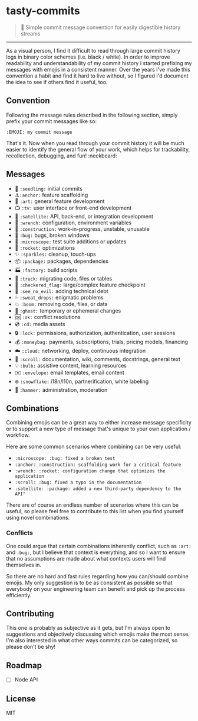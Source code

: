 # tasty-commits

> :lollipop: Simple commit message convention for easily digestible history streams

---

As a visual person, I find it difficult to read through large commit history logs in binary color schemes (i.e. black / white).
In order to improve readability and understandability of my commit history I started prefixing my messages with emojis 
in a consistent manner. Over the years I've made this convention a habit and find it hard to live without, so I figured 
I'd document the idea to see if others find it useful, too.

## Convention

Following the message rules described in the following section, simply prefix your commit messages like so:

`:EMOJI: my commit message`

That's it. Now when you read through your commit history it will be much easier to identify the general flow of your work, which
helps for trackability, recollection, debugging, and fun! :neckbeard:

## Messages

- :seedling: `:seedling:` initial commits
- :anchor:`:anchor:` feature scaffolding
- :art: `:art:` general feature development
- :tv: `:tv:` user interface or front-end development
- :satellite: `:satellite:` API, back-end, or integration development
- :wrench: `:wrench:` configuration, environment variables
- :construction: `:construction:` work-in-progress, unstable, unusable
- :bug: `:bug:` bugs, broken windows
- :microscope: `:microscope:` test suite additions or updates
- :rocket: `:rocket:` optimizations
- :sparkles: `:sparkles:` cleanup, touch-ups
- :package: `:package:` packages, dependencies
- :factory: `:factory:` build scripts
- :truck: `:truck:` migrating code, files or tables
- :checkered_flag: `:checkered_flag:` large/complex feature checkpoint
- :see_no_evil: `:see_no_evil:` adding technical debt
- :sweat_drops: `:sweat_drops:` enigmatic problems
- :boom: `:boom:` removing code, files, or data
- :ghost: `:ghost:` temporary or ephemeral changes
- :ok: `:ok:` conflict resolutions
- :cd: `:cd:` media assets
- :lock: `:lock:` permissions, authorization, authentication, user sessions
- :moneybag: `:moneybag:` payments, subscriptions, trials, pricing models, financing
- :cloud: `:cloud:` networking, deploy, continuous integration
- :scroll: `:scroll:` documentation, wiki, comments, docstrings, general text
- :bulb: `:bulb:` assistive content, learning resources
- :envelope: `:envelope:` email templates, email content
- :snowflake: `:snowflake:` i18n/l10n, partnerification, white labeling
- :hammer: `:hammer:` administration, moderation

## Combinations

Combining emojis can be a great way to either increase message specificity or to support a new type of message that's unique to your own application / workflow.

Here are some common scenarios where combining can be very useful:

 - `:microscope: :bug: fixed a broken test`
 - `:anchor: :construction: scaffolding work for a critical feature`
 - `:wrench: :rocket: configuration change that optimizes the application`
 - `:scroll: :bug: fixed a typo in the documentation`
 - `:satellite: :package: added a new third-party dependency to the API"`
 
There are of course an endless number of scenarios where this can be useful, so please feel free to contribute to this list when you find yourself using novel combinations.

### Conflicts

One could argue that certain combinations inherently conflict, such as `:art:` and `:bug:`, but I believe that context is everything, and so I want to ensure that no assumptions are made about what contexts users will find themselves in. 

So there are no hard and fast rules regarding how you can/should combine emojis. My only suggestion is to be as consistent as possible so that everybody on your engineering team can benefit and pick up the process efficiently.

## Contributing

This one is probably as subjective as it gets, but I'm always open to suggestions and objectively discussing which emojis make the most sense.
I'm also interested in what other ways commits can be categorized, so please don't be shy!

## Roadmap

- [ ] Node API

## License

MIT
